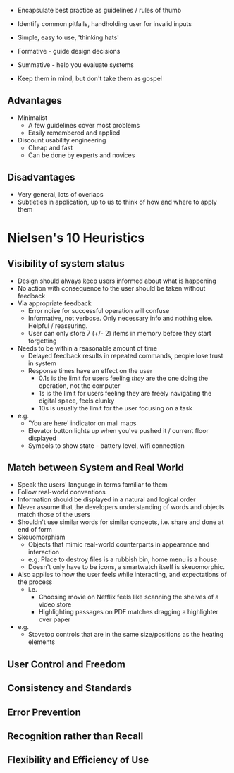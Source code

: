 - Encapsulate best practice as guidelines / rules of thumb
- Identify common pitfalls, handholding user for invalid inputs
- Simple, easy to use, 'thinking hats'

- Formative - guide design decisions
- Summative - help you evaluate systems

- Keep them in mind, but don't take them as gospel

## Advantages
- Minimalist
	- A few guidelines cover most problems
	- Easily remembered and applied
- Discount usability engineering
	- Cheap and fast
	- Can be done by experts and novices

## Disadvantages
- Very general, lots of overlaps
- Subtleties in application, up to us to think of how and where to apply them


# Nielsen's 10 Heuristics

## Visibility of system status
- Design should always keep users informed about what is happening
- No action with consequence to the user should be taken without feedback
- Via appropriate feedback
	- Error noise for successful operation will confuse
	- Informative, not verbose. Only necessary info and nothing else. Helpful / reassuring.
	- User can only store 7 (+/- 2) items in memory before they start forgetting
- Needs to be within a reasonable amount of time
	- Delayed feedback results in repeated commands, people lose trust in system
	- Response times have an effect on the user
		- 0.1s is the limit for users feeling *they* are the one doing the operation, not the computer
		- 1s is the limit for users feeling they are freely navigating the digital space, feels clunky
		- 10s is usually the limit for the user focusing on a task 
- e.g. 
	- 'You are here' indicator on mall maps
	- Elevator button lights up when you've pushed it / current floor displayed
	- Symbols to show state - battery level, wifi connection
## Match between System and Real World
- Speak the users' language in terms familiar to them
- Follow real-world conventions
- Information should be displayed in a natural and logical order
- Never assume that the developers understanding of words and objects match those of the users
- Shouldn't use similar words for similar concepts, i.e. share and done at end of form
- Skeuomorphism
	- Objects that mimic real-world counterparts in appearance and interaction
	- e.g. Place to destroy files is a rubbish bin, home menu is a house.
	- Doesn't only have to be icons, a smartwatch itself is skeuomorphic.
- Also applies to how the user feels while interacting, and expectations of the process
	- i.e.
		- Choosing movie on Netflix feels like scanning the shelves of a video store
		- Highlighting passages on PDF matches dragging a highlighter over paper 
- e.g.
	- Stovetop controls that are in the same size/positions as the heating elements
## User Control and Freedom

## Consistency and Standards

## Error Prevention

## Recognition rather than Recall

## Flexibility and Efficiency of Use

## 